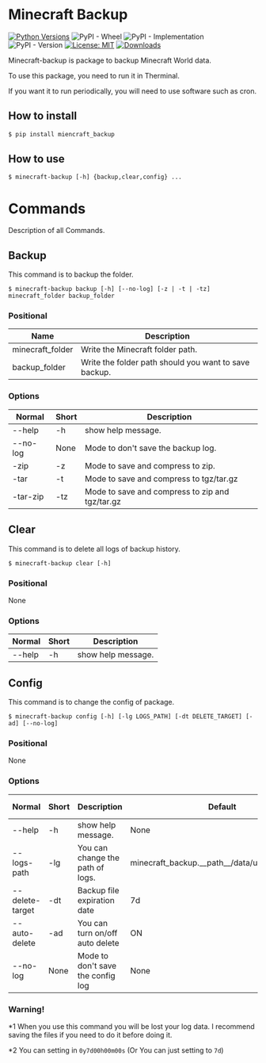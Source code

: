 # Minecraft Backup
[![Python Versions](https://img.shields.io/pypi/pyversions/minecraft-backup.svg)](https://pypi.org/project/minecraft-backup)
![PyPI - Wheel](https://img.shields.io/pypi/wheel/minecraft-backup)
![PyPI - Implementation](https://img.shields.io/pypi/implementation/minecraft-backup)
![PyPI - Version](https://img.shields.io/badge/version-1.0.0-blue)
[![License: MIT](https://img.shields.io/badge/License-MIT-yellow.svg)](https://opensource.org/licenses/MIT)
[![Downloads](https://static.pepy.tech/personalized-badge/minecraft-backup?period=total&units=international_system&left_color=grey&right_color=blue&left_text=Downloads)](https://pepy.tech/project/minecraft-backup)

Minecraft-backup is package to backup Minecraft World data.

To use this package, you need to run it in Therminal.

If you want it to run periodically, you will need to use software such as cron.

## How to install
```bash
$ pip install miencraft_backup
````

## How to use
```
$ minecraft-backup [-h] {backup,clear,config} ...
```

# Commands

Description of all Commands.

## Backup
This command is to backup the folder.
```
$ minecraft-backup backup [-h] [--no-log] [-z | -t | -tz] minecraft_folder backup_folder
```

### Positional
| Name | Description |
| ---- | ----------- |
| minecraft_folder | Write the Minecraft folder path. |
| backup_folder | Write the folder path should you want to save backup. |

### Options
| Normal | Short | Description |
| ------ | ----- | ------------|
| --help | -h | show help message. |
| --no-log | None | Mode to don't save the backup log. |
| -zip | -z | Mode to save and compress to zip. |
| -tar | -t | Mode to save and compress to tgz/tar.gz |
| -tar-zip | -tz | Mode to save and compress to zip and tgz/tar.gz |

## Clear
This command is to delete all logs of backup history.
```
$ minecraft-backup clear [-h]
```

### Positional
None

### Options
| Normal | Short | Description |
| ------ | ----- | ------------|
| --help | -h | show help message. |

## Config
This command is to change the config of package.
```
$ minecraft-backup config [-h] [-lg LOGS_PATH] [-dt DELETE_TARGET] [-ad] [--no-log]
```

### Positional
None

### Options
| Normal | Short | Description | Default | Positional arguments |
| ------ | ----- | ------------| ------- | ---------- |
| --help | -h | show help message. | None | None |
| --logs-path | -lg | You can change the path of logs. | minecraft_backup.\_\_path\_\_/data/user_config.json | new path to log file \*1 |
| --delete-target | -dt | Backup file expiration date | 7d | expiration date \*2 |
| --auto-delete | -ad | You can turn on/off auto delete | ON | None |
| --no-log | None | Mode to don't save the config log | None | None |

### Warning!

\*1 When you use this command you will be lost your log data. I recommend saving the files if you need to do it before doing it.

\*2 You can setting in `0y7d00h00m00s` (Or You can just setting to `7d`)
